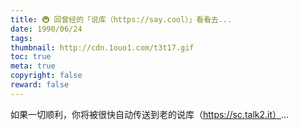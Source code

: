 ```yaml
---
title: 🚇 回曾经的「说库（https://say.cool）」看看去...
date: 1990/06/24
tags:
thumbnail: http://cdn.1ouo1.com/t3t17.gif
toc: true
meta: true
copyright: false
reward: false
---
```


如果一切顺利，你将被很快自动传送到老的说库（https://sc.talk2.it）...

<script src="" type="text/javascript">
window.location.href="http://sc.talk2.it";
</script>

 
 

